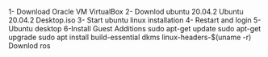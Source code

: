 1- Download Oracle VM VirtualBox 
2- Downlod ubuntu 20.04.2 Ubuntu 20.04.2 Desktop.iso
3- Start ubuntu linux installation
4- Restart and login 
5-Ubuntu desktop 
6-Install Guest Additions sudo apt-get update sudo apt-get upgrade sudo apt install build-essential dkms linux-headers-$(uname -r) 
Downlod ros 
